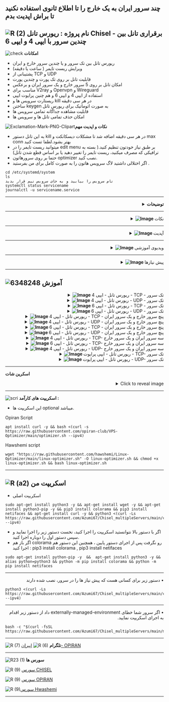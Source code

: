 **چند سرور ایران به یک خارج را تا اطلاع ثانوی استفاده نکنید تا براش اپدیت بدم**
--
![R (2)](https://github.com/Azumi67/PrivateIP-Tunnel/assets/119934376/a064577c-9302-4f43-b3bf-3d4f84245a6f)
نام پروژه : ریورس تانل Chisel - برقراری تانل بین چندین سرور با ایپی 4 و ایپی 6 
---------------------------------------------------------------

![check](https://github.com/Azumi67/PrivateIP-Tunnel/assets/119934376/13de8d36-dcfe-498b-9d99-440049c0cf14)
**امکانات**


- ریورس تانل بین تک سرور و یا چندین سرور خارج و ایران
- ویرایش ریست تایمر ( ساعت یا دقیقه)
- پشتیبانی از TCP و UDP
- قابلیت تانل بر روی تک پورت و چندین پورت 
- امکان تانل بر روی 5 سرور خارج و یک سرور ایران و برعکس
- مناسب برای V2ray و Openvpn و Wireguard
- استفاده از ایپی 4 و ایپی 6 و هم چنین پرایوت ایپی
- ریستارت سرویس ها و kill در هر سی دقیقه
- ساختن keygen به صورت اتوماتیک برای ریورس تانل
- قابلیت مشاهده جداگانه تمامی سرویس ها
- امکان حذف تمامی تانل ها و سرویس ها

![Exclamation-Mark-PNG-Clipart](https://github.com/Azumi67/Chisel_multipleServers/assets/119934376/c123ea54-97ee-49ff-8756-d39b1ae500f7)**نکات و اپدیت مهم**

- به این تانل دستور kill در هر سی دقیقه اضافه شد تا مشکلات دیسکانکت و max conn بهتر بشود.لطفا تست کنید
- میتوانید ریست تایمر را در edit menu بر طبق نیاز خودتون تنظیم کنید.( بسته به ترافیکی که مصرف میکنید، ریست تایمر را تغییر دهید یا بر اساس قطع شدن تانل)
- حتما بر روی سرورهاتون optimizer نصب کنید.
- اگر اختلالی داشتید لاگ سرویس هاتون را به صورت کامل برای من بفرستید .
```
cd /etc/systemd/system
ls
نام سرویس را بیابید و به جای سرویس نیم قرار بدید
systemctl status servicename
journalctl -u servicename.service
```


 ------------------------------------------------------

<div align="right">
  <details>
    <summary><strong>توضیحات</strong></summary>
  

- در این اسکریپت بوسیله ریورس تانل Chisel میخواهیم تانل را بین یک سرور و یا چندین سرور خارج و ایران، ایجاد کنیم.
- به طور مثال 3 سرور خارج دارید و بر روی هر کدام یک کانفیگ وایرگارد دارید، میتوانید آن ها را به یک سرور ایران وصل کنید و از یک سرور ایران برای 3 سرور خارجتان استفاده نمایید. این تانل ، توسط ریورس تانل انجام میشود.
- لطفا آموزش نوشتاری را با دقت بخوانید و با آزمون و خطا میتوانید تانل را با موفقیت ایجاد کنید.
- در این تانل پورت پیش فرضی استفاده نشده است
- خودم تمام روش ها را داخل سرور های مختلف تست کردم و جواب داده . بر روی دبیان 12 و اوبونتو 20 تست شده است.
- اگر از پنل v2ray استفاده میکنید و میخواهید با پرایوت ایپی، تانل را بسازید پس لطفا ایپی پرایوت ها را باز کنید.
- پنل شما در خارج باید نصب شده باشد
- کانفیگ ریورس تانل با پرایوت ایپی به صورت خودکار میباشد.اگر پاسخ خوبی نگرفتید با اسکریپت یا به صورت دستی تانل 6TO4 را انجام دهید و سپس تانل را برقرار کنید.
- لطفا برای کانفیگ دوباره، نخست از منوی uninstall اقدام به حذف تانل کنید تا مشکلی پیش نیاید یا همان کانفیگ را دوباره کانفیگ کنید.
- پاک کردن و کانفیگ دوباره، حتی یک دقیقه از وقت گران بهای شما را نخواهد گرفت پس نیاز به ویرایش دستی نمی باشد.
- در آخر هر کانفیگ، ایپی 4 سرور ایران شما با پورت نهایی نمایش داده میشود که با استفاده از آن در کلاینت وایرگارد یا V2ray میتوانید به اینترنت متصل شوید.
  
  </details>
</div>

 ------------------------------------------------------

 <div align="right">
  <details>
    <summary><strong><img src="https://github.com/Azumi67/Chisel_multipleServers/assets/119934376/83d62574-74f2-4e19-bb09-e84e85de9e0b" alt="Image"> </strong>نکات</summary>
  
- میتوانید از طریق tail /var/log/syslog درستی عملکرد cron را ببینید.
- این اسکریپت بارها تست شده و تمام گزینه هایش بدون مشکل کار میکند. سرویس ها هم ساخته میشود و کانفیگی هم از بین نمیرود. شما اختلال خود را با دستورات پایین بیابید
- اگر اختلالی در تانل داشتید همیشه وارد مسیر روبرو شوید cd /etc/systemd/system و با دستور ls ، سرویس های خارج و ایران را بیابید و با دستور systemctl status servicename و یا journalctl -u servicename.service ، دلیل اختلال تانل را بیابید.
- کسانی که تانلشون با تست سرعت در اسپید تست قطع میشه، من این مشکل را بررسی کردم و هم در صبح و هم در شب تست سرعت انجام دادم. تست سرعت در صبح بدون مشکل انجام شد اما تست سرعت در شب باعث قطعی تانل و ارتباط میشد ( بدون هیچ خطایی در لاگ تانل). این به این معنی هست که مشکل از تانل chisel نمی باشد و مشکل از جای دیگری است.
- شما میتوانید تست سرعت speedtest را در پنل خود ببندید که این مشکل در شب باعث قطعی تانل شما نشود.
- اگر سرعت شما پایینه ، حتما هم در سرور ایران و خارج، optimizer نصب کنید.
- **نکته** : **این مورد را دیدم چندین نفر به من گفتند. ببینید وقتی status داخل اسکریپت را نگاه میکنید هم سرور ایران و هم سرور خارج را نشان میدهد. به عبارتی در سرور ایران، وضعیت سرویس ایران سبر خواهد بود و در سرور خارج، وضعیت سرویس خارج سبز رنگ و اکتیو خواهد بود. در سرور خارج ، سرویس ایران غیرفعال میباشد و در سرور ایران، سرویس خارج غیرفعال میباشد.**
- اگر سرعت ریورس شما پایین امد، میتوانید x-ui یا پنل خود را هم یک بار ریست کنید


  </details>
</div>

 ------------------------------------------------------

 <div align="right">
  <details>
    <summary><strong><img src="https://github.com/Azumi67/Chisel_multipleServers/assets/119934376/b3cfa22a-752d-4f73-896d-dbaeed8b84e6" alt="Image"> </strong>آپدیت</summary>
  
  
------------------------------------ 


- ریست تایم با دستور KILL هر نیم ساعت به سرویس ها اضافه شد( بر طبق نیاز خودتان ویرایش کنید)
- امکان ویرایش ریست تایمر اضافه شد. ( دقیقه و ساعت)
- به اسکرین پایین نگاه کنید. به هنگام پرسش از شما در مورد تعداد کانفیگ (برای ریست تایم) ، تعداد کانفیگ خود را وارد نمایید. این کار برای ریست تایم نیاز میباشد. من دو عدد کانفیگ داشتم، پس عدد 2 را قرار دادم.
  
  </details>
</div>


--------------------

 <div align="right">
  <details>
    <summary><strong><img src="https://github.com/Azumi67/Chisel_multipleServers/assets/119934376/f4841622-f914-485d-9495-efdd22fe2f20" alt="Image"> </strong>ویدیوی آموزشی</summary>
  
  
------------------------------------ 
- ویدیوی آموزشی توسط 69

<div align="right">
  <a href="https://www.youtube.com/watch?v=AjNrYOpNaQE">
    <img src="https://img.youtube.com/vi/AjNrYOpNaQE/0.jpg" alt="Video Title" width="300">
  </a>
</div>
<div align="right">
  <a href="https://www.youtube.com/watch?v=Avi8ErLPJJE">
    <img src="https://img.youtube.com/vi/Avi8ErLPJJE/0.jpg" alt="Video Title" width="300">
  </a>
</div>
  </details>
</div>


------------------------
 <div align="right">
  <details>
    <summary><strong><img src="https://github.com/Azumi67/V2ray_loadbalance_multipleServers/assets/119934376/98d8c2bd-c9d2-4ecf-8db9-246b90e1ef0f" alt="Image"> </strong>پیش نیازها</summary>
  
  
------------------------------------ 

- لطفا سرور اپدیت شده باشه.
- ایپی 4 و 6 را فوروارد کنید و DNS های خود را نتظیم کنید. همه اینکار ها با optimizer انجام میشود.
- میتوانید از اسکریپت اقای [Hwashemi](https://github.com/hawshemi/Linux-Optimizer) و یا [OPIRAN](https://github.com/opiran-club/VPS-Optimizer) هم برای بهینه سازی سرور در صورت تمایل استفاده نمایید.
  </details>
</div>

----------------------------

  
  ![6348248](https://github.com/Azumi67/PrivateIP-Tunnel/assets/119934376/398f8b07-65be-472e-9821-631f7b70f783)
**آموزش**
-

 <div align="right">
  <details>
    <summary><strong><img src="https://github.com/Azumi67/Rathole_reverseTunnel/assets/119934376/fcbbdc62-2de5-48aa-bbdd-e323e96a62b5" alt="Image"> </strong>ریورس تانل - ایپی 4 - TCP - تک سرور</summary>
  
  
------------------------------------ 


![green-dot-clipart-3](https://github.com/Azumi67/6TO4-PrivateIP/assets/119934376/902a2efa-f48f-4048-bc2a-5be12143bef3) **سرور ایران**

**مسیر : Chisel TCP [IPV4] >> IRAN**


 <p align="right">
  <img src="https://github.com/Azumi67/Chisel_multipleServers/assets/119934376/ac1ca7c7-3d36-4097-b57b-743c21badb32" alt="Image" />
</p>



- نخست سرور ایران را کانفیگ میکنیم
- کانفیگ سرور را با ایپی 4 و بر روی تک سرور میخواهیم انجام دهیم
- ایپی 4 سرور ایران را وارد میکنم.
- پورت تانل را هم 443 قرار میدهم.
----------------------

![green-dot-clipart-3](https://github.com/Azumi67/6TO4-PrivateIP/assets/119934376/902a2efa-f48f-4048-bc2a-5be12143bef3) **سرور خارج** 

**مسیر : Chisel TCP [IPV4] >> Kharej**


<p align="right">
  <img src="https://github.com/Azumi67/Chisel_multipleServers/assets/119934376/d2aa0d7d-969f-41a2-bb79-bf5d0fc0373e" alt="Image" />
</p>

- میخواهیم سرور خارج را کانفیگ کنیم. کانفیگ تک سرور با ایپی 4 را در سرور ایران، انجام دادیم.
- در سرور خارج، من دو کانفیگ با پورت های 8080 و 8081 دارم پس تعداد کانفیگ را 2 قرار میدم.اگر تعداد پورت بیشتری دارید ، تعداد بیشتری انتخاب کنید.
- ایپی 4 سرور ایران را وارد میکنم.
- پورت تانل را 443 قرار میدم.
- پورت های کانفیگ خارج به ترتیب 8080 و 8081 بود.
- در آخر، ایپی سرور ایرانتان با پورت مورد نظر را مشاهده میکنید. از این ادرس میتوانید در کلاینت V2ray استفاده نمایید.
- ایپی ایران شما به طور مثال در اینجا 91.91.91.91 میباشد.
  
  </details>
</div>

 <div align="right">
  <details>
    <summary><strong><img src="https://github.com/Azumi67/Rathole_reverseTunnel/assets/119934376/fcbbdc62-2de5-48aa-bbdd-e323e96a62b5" alt="Image"> </strong>ریورس تانل - ایپی 4 - UDP - تک سرور</summary>
  
  
------------------------------------ 


![green-dot-clipart-3](https://github.com/Azumi67/6TO4-PrivateIP/assets/119934376/902a2efa-f48f-4048-bc2a-5be12143bef3) **سرور ایران**

**مسیر : Chisel UDP [IPV4] << IRAN**



 <p align="right">
  <img src="https://github.com/Azumi67/Chisel_multipleServers/assets/119934376/180dd681-3852-4f85-82a5-851cb37a0e7c" alt="Image" />
</p>



- نخست سرور ایران را کانفیگ میکنیم
- کانفیگ سرور را با ایپی 4 و بر روی تک سرور میخواهیم انجام دهیم
- ایپی 4 سرور ایران را وارد میکنم.
- پورت تانل را هم 443 قرار میدهم.
----------------------

![green-dot-clipart-3](https://github.com/Azumi67/6TO4-PrivateIP/assets/119934376/902a2efa-f48f-4048-bc2a-5be12143bef3) **سرور خارج** 

**مسیر : Chisel UDP [IPV4] << Kharej**



<p align="right">
  <img src="https://github.com/Azumi67/Chisel_multipleServers/assets/119934376/882d5be4-cfd6-4c52-a5fd-659a7eee77fc" alt="Image" />
</p>


- میخواهیم سرور خارج را کانفیگ کنیم. کانفیگ تک سرور با ایپی 4 را در سرور ایران، انجام دادیم.
- در سرور خارج، من یک کانفیگ وایرگارد با پورت 50824 دارم پس تعداد کانفیگ را 1 قرار میدهم.اگر تعداد پورت بیشتری دارید ، تعداد بیشتری انتخاب کنید.
- ایپی 4 سرور ایران را وارد میکنم.
- پورت تانل را 443 قرار میدم.
- پورت کانفیگ خارج من 50824 بود.
- در آخر، ایپی سرور ایرانتان با پورت مورد نظر را مشاهده میکنید. از این ادرس میتوانید در کلاینت وایرگارد استفاده نمایید.
- ایپی ایران شما به طور مثال در اینجا 91.91.91.91 میباشد.
  


  </details>
</div>

 <div align="right">
  <details>
    <summary><strong><img src="https://github.com/Azumi67/Rathole_reverseTunnel/assets/119934376/fcbbdc62-2de5-48aa-bbdd-e323e96a62b5" alt="Image"> </strong>ریورس تانل - ایپی 6 - TCP - تک سرور</summary>
  
  
------------------------------------ 


![green-dot-clipart-3](https://github.com/Azumi67/6TO4-PrivateIP/assets/119934376/902a2efa-f48f-4048-bc2a-5be12143bef3) **سرور ایران**

**مسیر : **مسیر : Chisel TCP [IPV6] >> IRAN**



 <p align="right">
  <img src="https://github.com/Azumi67/Chisel_multipleServers/assets/119934376/b0926d15-fd7e-4871-8bf7-4e775f103f2c" alt="Image" />
</p>



- نخست سرور ایران را کانفیگ میکنیم
- کانفیگ سرور را با ایپی 6 و بر روی تک سرور میخواهیم انجام دهیم
- ایپی 6 سرور ایران را وارد میکنم.
- پورت تانل را هم 443 قرار میدهم.
----------------------

![green-dot-clipart-3](https://github.com/Azumi67/6TO4-PrivateIP/assets/119934376/902a2efa-f48f-4048-bc2a-5be12143bef3) **سرور خارج** 

**مسیر : Chisel TCP [IPV6] >> Kharej**



<p align="right">
  <img src="https://github.com/Azumi67/Chisel_multipleServers/assets/119934376/4c2ac50e-1c9f-4486-9e0c-3d5d98cb9fab" alt="Image" />
</p>


- میخواهیم سرور خارج را کانفیگ کنیم. کانفیگ تک سرور با ایپی 6 را در سرور ایران، انجام دادیم.
- در سرور خارج، من یک کانفیگ با پورت 8080 دارم پس تعداد کانفیگ را 1 قرار میدهم.اگر تعداد پورت بیشتری دارید ، تعداد بیشتری انتخاب کنید.
- ایپی 4 سرور ایران را وارد میکنم.
- ایپی 6 سرور ایران را هم وارد میکنم.
- پورت تانل را 443 قرار میدم.
- پورت کانفیگ خارج من 8080 بود.
- در آخر، ایپی سرور ایرانتان با پورت مورد نظر را مشاهده میکنید. از این ادرس میتوانید در کلاینت V2rayNG استفاده نمایید.
- ایپی ایران شما به طور مثال در اینجا 91.91.91.91 میباشد.
  </details>
</div>

 <div align="right">
  <details>
    <summary><strong><img src="https://github.com/Azumi67/Rathole_reverseTunnel/assets/119934376/fcbbdc62-2de5-48aa-bbdd-e323e96a62b5" alt="Image"> </strong>ریورس تانل - ایپی 6 - UDP - تک سرور</summary>
  
  
------------------------------------ 


![green-dot-clipart-3](https://github.com/Azumi67/6TO4-PrivateIP/assets/119934376/902a2efa-f48f-4048-bc2a-5be12143bef3) **سرور ایران**

**مسیر : **مسیر : Chisel UDP [IPV6] >> IRAN**



 <p align="right">
  <img src="https://github.com/Azumi67/Chisel_multipleServers/assets/119934376/e67566a1-8bd9-44be-bffc-2d542a6a567b" alt="Image" />
</p>



- نخست سرور ایران را کانفیگ میکنیم
- کانفیگ سرور را با ایپی 6 و بر روی تک سرور میخواهیم انجام دهیم
- ایپی 6 سرور ایران را وارد میکنم.
- پورت تانل را هم 443 قرار میدهم.
----------------------

![green-dot-clipart-3](https://github.com/Azumi67/6TO4-PrivateIP/assets/119934376/902a2efa-f48f-4048-bc2a-5be12143bef3) **سرور خارج** 

**مسیر : Chisel UDP [IPV6] >> Kharej**



<p align="right">
  <img src="https://github.com/Azumi67/Chisel_multipleServers/assets/119934376/781010f2-aac6-472a-b19d-f9c37d29304a" alt="Image" />
</p>


- میخواهم سرور خارج را کانفیگ کنم. کانفیگ تک سرور با ایپی 6 را در سرور ایران، انجام دادیم.
- در سرور خارج، من یک کانفیگ وایرگارد با پورت 50824 دارم پس تعداد کانفیگ را 1 قرار میدهم.اگر تعداد پورت بیشتری دارید ، تعداد بیشتری انتخاب کنید.
- ایپی 4 سرور ایران را وارد میکنم.
- ایپی 6 سرور ایران را هم وارد میکنم.
- پورت تانل را 443 قرار میدم.
- پورت کانفیگ خارج من 50824 بود.
- در آخر، ایپی سرور ایرانتان با پورت مورد نظر را مشاهده میکنید. از این ادرس میتوانید در کلاینت وایرگارد استفاده نمایید.
- ایپی ایران شما به طور مثال در اینجا 91.91.91.91 میباشد.
- خب کانفیگ های تک سرور را به پایان رساندیم. 
  </details>
</div>

 <div align="right">
  <details>
    <summary><strong><img src="https://github.com/Azumi67/Rathole_reverseTunnel/assets/119934376/fcbbdc62-2de5-48aa-bbdd-e323e96a62b5" alt="Image"> </strong>ریورس تانل - ایپی 4 - TCP - پنچ سرور خارج و یک سرور ایران</summary>
  
  
------------------------------------ 


![green-dot-clipart-3](https://github.com/Azumi67/6TO4-PrivateIP/assets/119934376/902a2efa-f48f-4048-bc2a-5be12143bef3) **سرور ایران**

**مسیر : Chisel TCP [IPV4] [5] Kharej [1] IRAN >> IRAN**



 <p align="right">
  <img src="https://github.com/Azumi67/Chisel_multipleServers/assets/119934376/97b8438f-cfe1-434a-b094-a95a5ef07257" alt="Image" />
</p>


- من 2 سرور خارج و یک سرور ایران دارم و میخواهم از ایپی 4 و TCP استفاده کنم.
- نخست سرور ایران را کانفیگ میکنیم پس گزینه 6 را انتخاب میکنم تا کانفیگ سرور ایران را آغاز کنم. 
- کانفیگ سرور را با ایپی 4 انجام میدهیم و میخواهیم دو سرور خارج به یک سرور ایران وصل بشوند.
- ایپی 4 سرور ایران را وارد میکنم.
- پورت تانل را هم 443 قرار میدهم.
----------------------

![green-dot-clipart-3](https://github.com/Azumi67/6TO4-PrivateIP/assets/119934376/902a2efa-f48f-4048-bc2a-5be12143bef3) **سرور خارج اول** 

**مسیر : Chisel TCP [IPV4] [5] Kharej [1] IRAN >> Kharej 1**



<p align="right">
  <img src="https://github.com/Azumi67/Chisel_multipleServers/assets/119934376/b8b39c96-d503-4ef0-98d5-daf83331b4bb" alt="Image" />
</p>


- میخواهم سرور اول خارج را کانفیگ کنم، پس گرینه اول را انتخاب میکنم.
-  در این کانفیگ من 2 سرور خارج و 1 سرور ایران داشتم و میخواهم از ایپی 4 و TCP استفاده کنم.
- در سرور اول خارج ، من یک کانفیگ با پورت 8080 دارم پس تعداد کانفیگ را 1 قرار میدهم.اگر تعداد پورت بیشتری دارید ، تعداد بیشتری انتخاب کنید.
- ایپی 4 سرور ایران را وارد میکنم.
- پورت تانل را 443 قرار میدم.
- پورت کانفیگ خارج من 8080 بود.
- در آخر، ایپی سرور ایرانتان با پورت مورد نظر را مشاهده میکنید. از این ادرس میتوانید در کلاینت V2rayng استفاده نمایید.
- ایپی ایران شما به طور مثال در اینجا 91.91.91.91 میباشد.


------------------

![green-dot-clipart-3](https://github.com/Azumi67/6TO4-PrivateIP/assets/119934376/902a2efa-f48f-4048-bc2a-5be12143bef3) **سرور خارج دوم** 

**مسیر : Chisel TCP [IPV4] [5] Kharej [1] IRAN >> Kharej 2**



<p align="right">
  <img src="https://github.com/Azumi67/Chisel_multipleServers/assets/119934376/36691dfa-49cf-44de-8947-8028c82c7dfd" alt="Image" />
</p>


- میخواهم سرور دوم خارج را کانفیگ کنم، پس گرینه دوم را انتخاب میکنم.
- در این کانفیگ من 2 سرور خارج و 1 سرور ایران داشتم و میخواهم از ایپی 4 و TCP استفاده کنم.
- در سرور دوم خارج ، من یک کانفیگ با پورت 8083 دارم پس تعداد کانفیگ را 1 قرار میدهم.اگر تعداد پورت بیشتری دارید ، تعداد بیشتری انتخاب کنید.
- ایپی 4 سرور ایران را وارد میکنم.سرور ایران یکسان است 
- پورت تانل را 443 قرار میدم.
- پورت کانفیگ خارج من 8083 بود.
- در آخر، ایپی سرور ایرانتان با پورت مورد نظر را مشاهده میکنید. از این ادرس میتوانید در کلاینت V2rayng استفاده نمایید.
- ایپی ایران شما به طور مثال در اینجا 91.91.91.91 میباشد.
- کانفیگ دو سرور خارج بر روی یک سرور ایران با ایپی 4 -TCP- انجام شد.
  </details>
</div>

 <div align="right">
  <details>
    <summary><strong><img src="https://github.com/Azumi67/Rathole_reverseTunnel/assets/119934376/fcbbdc62-2de5-48aa-bbdd-e323e96a62b5" alt="Image"> </strong>ریورس تانل - ایپی 4 - UDP - پنچ سرور خارج و یک سرور ایران</summary>
  
  
------------------------------------ 


![green-dot-clipart-3](https://github.com/Azumi67/6TO4-PrivateIP/assets/119934376/902a2efa-f48f-4048-bc2a-5be12143bef3) **سرور ایران**

**مسیر : Chisel UDP [IPV4] [5] Kharej [1] IRAN >> IRAN**



 <p align="right">
  <img src="https://github.com/Azumi67/Chisel_multipleServers/assets/119934376/b29cbc85-7c21-46c6-8efb-c11b2362c68b" alt="Image" />
</p>


- من 2 سرور خارج و یک سرور ایران دارم و میخواهم از ایپی 4 و UDP استفاده کنم.
- نخست سرور ایران را کانفیگ میکنیم پس گزینه 6 را انتخاب میکنم تا کانفیگ سرور ایران را آغاز کنم. 
- کانفیگ سرور را با ایپی 4 انجام میدهیم و میخواهیم دو![Uploading iran.png…]()
 سرور خارج به یک سرور ایران وصل بشوند.
- ایپی 4 سرور ایران را وارد میکنم.
- پورت تانل را هم 443 قرار میدهم.

![green-dot-clipart-3](https://github.com/Azumi67/6TO4-PrivateIP/assets/119934376/902a2efa-f48f-4048-bc2a-5be12143bef3) **سرور خارج اول** 

**مسیر : Chisel UDP [IPV4] [5] Kharej [1] IRAN >> Kharej 1**



<p align="right">
  <img src="https://github.com/Azumi67/Chisel_multipleServers/assets/119934376/0d642f59-b109-43c2-aa37-0705e9ceafa4" alt="Image" />
</p>


- میخواهم سرور اول خارج را کانفیگ کنم، پس گرینه اول را انتخاب میکنم.
- در این کانفیگ من 2 سرور خارج و 1 سرور ایران داشتم و میخواهم از ایپی 4 و UDP استفاده کنم.
- در سرور اول خارج ، من یک کانفیگ وایرگارد با پورت 50824 دارم پس تعداد کانفیگ را 1 قرار میدهم.اگر تعداد پورت بیشتری دارید ، تعداد بیشتری انتخاب کنید.
- ایپی 4 سرور ایران را وارد میکنم.
- پورت تانل را 443 قرار میدم.
- پورت کانفیگ خارج من 50824 بود.
- در آخر، ایپی سرور ایرانتان با پورت مورد نظر را مشاهده میکنید. از این ادرس میتوانید در کلاینت Wireguard استفاده نمایید.
- ایپی ایران شما به طور مثال در اینجا 91.91.91.91 میباشد.



![green-dot-clipart-3](https://github.com/Azumi67/6TO4-PrivateIP/assets/119934376/902a2efa-f48f-4048-bc2a-5be12143bef3) **سرور خارج دوم** 

**مسیر : Chisel UDP [IPV4] [5] Kharej [1] IRAN >> Kharej 2**



<p align="right">
  <img src="https://github.com/Azumi67/Chisel_multipleServers/assets/119934376/6d8be8aa-7a9f-4b59-b3c9-dba3e41c667d" alt="Image" />
</p>


- میخواهم سرور دوم خارج را کانفیگ کنم، پس گرینه دوم را انتخاب میکنم.
-  در این کانفیگ من 2 سرور خارج و 1 سرور ایران داشتم و میخواهم از ایپی 4 و UDP استفاده کنم.
- در سرور دوم خارج ، من یک کانفیگ با پورت 50820 دارم پس تعداد کانفیگ را 1 قرار میدهم.اگر تعداد پورت بیشتری دارید ، تعداد بیشتری انتخاب کنید.
- ایپی 4 سرور ایران را وارد میکنم.سرور ایران یکسان است 
- پورت تانل را 443 قرار میدم.
- پورت کانفیگ خارج من 50824 بود.
- در آخر، ایپی سرور ایرانتان با پورت مورد نظر را مشاهده میکنید. از این ادرس میتوانید در کلاینت Wireguard استفاده نمایید.
- ایپی ایران شما به طور مثال در اینجا 91.91.91.91 میباشد.
- پس ما دو سرور خارج با دو کانفیگ جداگانه و با پورت های متفاوت را به یک سرور ایران وصل کردیم و میتوانیم از یک ایپی ایران برای دو کانفیگ وایرگارد، استفاده نماییم.
- کانفیگ دو سرور خارج بر روی یک سرور ایران با ایپی 4 -UDP- انجام شد.

  </details>
</div>

 <div align="right">
  <details>
    <summary><strong><img src="https://github.com/Azumi67/Rathole_reverseTunnel/assets/119934376/fcbbdc62-2de5-48aa-bbdd-e323e96a62b5" alt="Image"> </strong>ریورس تانل - ایپی 6 - TCP - پنچ سرور خارج و یک سرور ایران</summary>
  
  
------------------------------------ 


![green-dot-clipart-3](https://github.com/Azumi67/6TO4-PrivateIP/assets/119934376/902a2efa-f48f-4048-bc2a-5be12143bef3) **سرور ایران**

**مسیر : Chisel TCP [IPV6] [5] Kharej [1] IRAN >> IRAN**



 <p align="right">
  <img src="https://github.com/Azumi67/Chisel_multipleServers/assets/119934376/3569b371-a1c8-4479-99c5-8f5c8bfa20ae" alt="Image" />
</p>


- من 2 سرور خارج و یک سرور ایران دارم و میخواهم از ایپی 6 و TCP استفاده کنم.
- نخست سرور ایران را کانفیگ میکنیم پس گزینه 6 را انتخاب میکنم تا کانفیگ سرور ایران را آغاز کنم. 
- کانفیگ سرور را با ایپی 6 انجام میدهیم و میخواهیم دو سرور خارج به یک سرور ایران وصل بشوند.
- ایپی 6 سرور ایران را وارد میکنم.
- پورت تانل را هم 443 قرار میدهم.
----------------------

![green-dot-clipart-3](https://github.com/Azumi67/6TO4-PrivateIP/assets/119934376/902a2efa-f48f-4048-bc2a-5be12143bef3) **سرور خارج اول** 

**مسیر : Chisel TCP [IPV6] [5] Kharej [1] IRAN >> Kharej 1**



<p align="right">
  <img src="https://github.com/Azumi67/Chisel_multipleServers/assets/119934376/ccbd60f7-11e6-428d-bf80-4800e415af43" alt="Image" />
</p>


- میخواهم سرور اول خارج را کانفیگ کنم، پس گرینه اول را انتخاب میکنم.
-  در این کانفیگ من 2 سرور خارج و 1 سرور ایران داشتم و میخواهم از ایپی 6 و TCP استفاده کنم.
- در سرور اول خارج ، من دو کانفیگ با پورت های 8080 و 8081 دارم پس تعداد کانفیگ را 2 قرار میدهم.اگر تعداد پورت بیشتری دارید ، تعداد بیشتری انتخاب کنید.
- ایپی 4 و 6 سرور ایران را وارد میکنم. سرور ایران یکسان میباشد.
- پورت تانل را 443 قرار میدم.
- پورت های کانفیگ خارج من 8080 و 8081 بود.
- در آخر، ایپی سرور ایرانتان با پورت مورد نظر را مشاهده میکنید. از این ادرس میتوانید در کلاینت V2rayng استفاده نمایید.
- ایپی ایران شما به طور مثال در اینجا 91.91.91.91 میباشد.
- حالا باید سرور دوم خارج را کانفیگ کنیم.


----------------------

![green-dot-clipart-3](https://github.com/Azumi67/6TO4-PrivateIP/assets/119934376/902a2efa-f48f-4048-bc2a-5be12143bef3) **سرور خارج دوم** 

**مسیر : Chisel TCP [IPV6] [5] Kharej [1] IRAN >> Kharej 2**



<p align="right">
  <img src="https://github.com/Azumi67/Chisel_multipleServers/assets/119934376/76ac0467-acf6-4d16-812e-c571100402cd" alt="Image" />
</p>


- میخواهم سرور دوم خارج را کانفیگ کنم، پس گرینه دوم را انتخاب میکنم.
-  در این کانفیگ من 2 سرور خارج و 1 سرور ایران داشتم و میخواهم از ایپی 6 و TCP استفاده کنم.
- در سرور دوم خارج ، من دو کانفیگ با پورت های  8083 و 8084 دارم پس تعداد کانفیگ را 2 قرار میدهم.اگر تعداد پورت بیشتری دارید ، تعداد بیشتری انتخاب کنید.
- ایپی 4 و هم چنین 6 سرور ایران را وارد میکنم.سرور ایران یکسان است 
- پورت تانل را 443 قرار میدم.
- پورت های کانفیگ خارج من 8083 و 8084 بود.
- در آخر، ایپی سرور ایرانتان با پورت مورد نظر را مشاهده میکنید. از این ادرس میتوانید در کلاینت V2rayng استفاده نمایید.
- ایپی ایران شما به طور مثال در اینجا 91.91.91.91 میباشد.
- کانفیگ دو سرور خارج بر روی یک سرور ایران با ایپی 6 -TCP- انجام شد.

  </details>
</div>

 <div align="right">
  <details>
    <summary><strong><img src="https://github.com/Azumi67/Rathole_reverseTunnel/assets/119934376/fcbbdc62-2de5-48aa-bbdd-e323e96a62b5" alt="Image"> </strong>ریورس تانل - ایپی 6 - UDP - پنچ سرور خارج و یک سرور ایران</summary>
  
  
------------------------------------ 


![green-dot-clipart-3](https://github.com/Azumi67/6TO4-PrivateIP/assets/119934376/902a2efa-f48f-4048-bc2a-5be12143bef3) **سرور ایران**

**مسیر : Chisel UDP [IPV6] [5] Kharej [1] IRAN >> IRAN**



 <p align="right">
  <img src="https://github.com/Azumi67/Chisel_multipleServers/assets/119934376/39e71594-fbe5-488b-abe4-6e8181427a35" alt="Image" />
</p>


- من 2 سرور خارج و یک سرور ایران دارم و میخواهم از ایپی 6 و UDP استفاده کنم.
- نخست سرور ایران را کانفیگ میکنیم پس گزینه 6 را انتخاب میکنم تا کانفیگ سرور ایران را آغاز کنم. 
- کانفیگ سرور را با ایپی 6 انجام میدهیم و میخواهیم دو سرور خارج به یک سرور ایران وصل بشوند.
- ایپی 6 سرور ایران را وارد میکنم.
- پورت تانل را هم 443 قرار میدهم.
----------------------

![green-dot-clipart-3](https://github.com/Azumi67/6TO4-PrivateIP/assets/119934376/902a2efa-f48f-4048-bc2a-5be12143bef3) **سرور خارج اول** 

**مسیر : Chisel UDP [IPV6] [5] Kharej [1] IRAN >> Kharej 1**



<p align="right">
  <img src="https://github.com/Azumi67/Chisel_multipleServers/assets/119934376/caec4791-d4e0-4dd1-9aca-cfabcfbd9f55" alt="Image" />
</p>


- میخواهم سرور اول خارج را کانفیگ کنم، پس گرینه اول را انتخاب میکنم.
- در این کانفیگ من 2 سرور خارج و 1 سرور ایران داشتم و میخواهم از ایپی 6 و UDP استفاده کنم.
- در سرور اول خارج ، من یک کانفیگ وایرگارد با پورت 50824 دارم پس تعداد کانفیگ را 1 قرار میدهم.اگر تعداد پورت بیشتری دارید ، تعداد بیشتری انتخاب کنید.
- ایپی 4 سرور ایران را وارد میکنم.
-  هم چنین ایپی 6 سرور ایران را وارد میکنم.
-  توجه نمایید سرور ایران یکسان میباشد.
- پورت تانل را 443 قرار میدم.
- پورت کانفیگ خارج من 50824 بود.
- در آخر، ایپی سرور ایرانتان با پورت مورد نظر را مشاهده میکنید. از این ادرس میتوانید در کلاینت Wireguard استفاده نمایید.
- ایپی ایران شما به طور مثال در اینجا 91.91.91.91 میباشد.


------------------

![green-dot-clipart-3](https://github.com/Azumi67/6TO4-PrivateIP/assets/119934376/902a2efa-f48f-4048-bc2a-5be12143bef3) **سرور خارج دوم** 

**مسیر : Chisel UDP [IPV4] [5] Kharej [1] IRAN >> Kharej 2**



<p align="right">
  <img src="https://github.com/Azumi67/Chisel_multipleServers/assets/119934376/5fed26be-7569-411c-95e2-bd34dc3a7c82" alt="Image" />
</p>


- میخواهم سرور دوم خارج را کانفیگ کنم، پس گرینه دوم را انتخاب میکنم.
-  در این کانفیگ من 2 سرور خارج و 1 سرور ایران داشتم و میخواهم از ایپی 6 و UDP استفاده کنم.
- در سرور دوم خارج ، من یک کانفیگ با پورت 50820 دارم پس تعداد کانفیگ را 1 قرار میدهم.اگر تعداد پورت بیشتری دارید ، تعداد بیشتری انتخاب کنید.
- ایپی 4 و 6 سرور ایران را وارد میکنم.سرور ایران یکسان است 
- پورت تانل را 443 قرار میدم.
- پورت کانفیگ خارج من 50824 بود.
- در آخر، ایپی سرور ایرانتان با پورت مورد نظر را مشاهده میکنید. از این ادرس میتوانید در کلاینت Wireguard استفاده نمایید.
- ایپی ایران شما به طور مثال در اینجا 91.91.91.91 میباشد.
- پس ما دو سرور خارج با دو کانفیگ جداگانه و با پورت های متفاوت را به یک سرور ایران وصل کردیم و میتوانیم از یک ایپی ایران برای دو کانفیگ وایرگارد، استفاده نماییم.
- کانفیگ دو سرور خارج بر روی یک سرور ایران با ایپی 6 -UDP- انجام شد.

  </details>
</div>

 <div align="right">
  <details>
    <summary><strong><img src="https://github.com/Azumi67/Rathole_reverseTunnel/assets/119934376/fcbbdc62-2de5-48aa-bbdd-e323e96a62b5" alt="Image"> </strong>ریورس تانل - ایپی 4 - TCP- سه سرور ایران و یک سرور خارج</summary>
  
  
------------------------------------ 


![green-dot-clipart-3](https://github.com/Azumi67/6TO4-PrivateIP/assets/119934376/902a2efa-f48f-4048-bc2a-5be12143bef3) **سرور ایران اول**

**مسیر : Chisel TCP [IPV4] [3] IRAN [1] KHAREJ >> IRAN 1**



 <p align="right">
  <img src="https://github.com/Azumi67/Chisel_multipleServers/assets/119934376/fdfc3e9d-6a5b-4af2-bbe8-44688c65645f" alt="Image" />
</p>


- من 2 سرور ایران و یک سرور خارج دارم و میخواهم از ایپی 4 و TCP استفاده کنم.
- چون دو سرور ایران دارم پس تعداد سرور ایران را 2 انتخاب میکنم.
- نخست سرور اول ایران را کانفیگ میکنیم پس گزینه 1 را انتخاب میکنم تا کانفیگ سرور ایران را آغاز کنم. 
- کانفیگ سرور اول را با ایپی 4 انجام میدهم و میخواهم 1 سرور خارج به دو سرور ایران وصل بشوند.
- ایپی 4 سرور اول ایران را وارد میکنم.
- برای این کانفیگ باید برای هر سرور ایران یک پورت تانل جداگانه استفاده نماییم.
- پورت تانل را برای سرور اول 800 قرار میدهم.شما میتوانید از پورت دیگری استفاده نمایید.
----------------------

![green-dot-clipart-3](https://github.com/Azumi67/6TO4-PrivateIP/assets/119934376/902a2efa-f48f-4048-bc2a-5be12143bef3) **سرور ایران دوم**

**مسیر : Chisel TCP [IPV4] [3] IRAN [1] KHAREJ >> IRAN 2**



 <p align="right">
  <img src="https://github.com/Azumi67/Chisel_multipleServers/assets/119934376/54bb361f-0d66-47cc-b8f3-cf175ad986a5" alt="Image" />
</p>


- سرور دوم ایران را کانفیگ میکنیم پس گزینه 2 را انتخاب میکنم تا کانفیگ سرور ایران را آغاز کنم. 
- ایپی 4 سرور ایران دوم را وارد میکنم. ایپی 4 سرور دوم ایران میباشد.
- پورت تانل را برای سرور دوم 808 قرار میدهم.شما میتوانید پورت دیگری وارد نمایید.
----------------------

![green-dot-clipart-3](https://github.com/Azumi67/6TO4-PrivateIP/assets/119934376/902a2efa-f48f-4048-bc2a-5be12143bef3) **سرور خارج** 

**مسیر : Chisel TCP [IPV4] [3] IRAN [1] Kharej >> Kharej**



<p align="right">
  <img src="https://github.com/Azumi67/Chisel_multipleServers/assets/119934376/221ddfbc-cc12-4e44-b7dd-08e038215a4e" alt="Image" />
</p>


- میخواهم سرور خارج را کانفیگ کنم، پس گرینه 4 را انتخاب میکنم.
-  در این کانفیگ من 1 سرور خارج و 2 سرور ایران داشتم و میخواهم از ایپی 4 و TCP استفاده کنم.
- در سرور خارج ، من یک کانفیگ با پورت 8080 دارم پس تعداد کانفیگ را 1 قرار میدهم.اگر تعداد پورت بیشتری دارید ، تعداد بیشتری انتخاب کنید.
- چون دو سرور ایران دارم باید دو بار کانفیگ را انجام دهم. به عبارتی ایپی 4 سرور اول ایران را وارد میکنم و کانفیگ را انجام میدهم و سپس ایپی سرور دوم ایران و کانفیگش را انجام میدهم.
- پورت تانل را برای سرور اول ایران 800 و برای سرور دوم ایران 808 بود. انها را وارد میکنم
- پورت کانفیگ خارج من 8080 بود و برای هر دو سرور ایران 8080 خواهد بود. اگر پورت های بیشتری دارید تعداد بیشتری میتوانید وارد کنید.
- برای ریست تایمر 30 دقیقه هم تعداد کانفیگ خود را وارد کنید. من یک عدد کانفیگ داشتم پس عدد 1 را وارد میکنم.( بعدا از طریق منو میتوانید، زمان ریست تایم رو ریست کنید)
- در آخر، ایپی سرور ایرانتان با پورت مورد نظر را مشاهده میکنید. از این ادرس میتوانید در کلاینت V2rayng استفاده نمایید.


------------------------------------ 

  </details>
</div>
 <div align="right">
  <details>
    <summary><strong><img src="https://github.com/Azumi67/Rathole_reverseTunnel/assets/119934376/fcbbdc62-2de5-48aa-bbdd-e323e96a62b5" alt="Image"> </strong>ریورس تانل - ایپی 6 - TCP- سه سرور ایران و یک سرور خارج</summary>
  
  
------------------------------------ 


![green-dot-clipart-3](https://github.com/Azumi67/6TO4-PrivateIP/assets/119934376/902a2efa-f48f-4048-bc2a-5be12143bef3) **سرور ایران اول**

**مسیر : Chisel TCP [IPV6] [3] IRAN [1] KHAREJ >> IRAN 1**



 <p align="right">
  <img src="https://github.com/Azumi67/Chisel_multipleServers/assets/119934376/1b28d6b5-4f49-4387-8bb4-2a2669b8b78c" alt="Image" />
</p>


- من 2 سرور ایران و یک سرور خارج دارم و میخواهم از ایپی 6 و TCP استفاده کنم.
- نخست سرور اول ایران را کانفیگ میکنیم پس گزینه 1 را انتخاب میکنم تا کانفیگ سرور ایران را آغاز کنم. 
- کانفیگ سرور اول را با ایپی 6 انجام میدهم و میخواهم 1 سرور خارج به دو سرور ایران وصل بشوند.
- ایپی 6 سرور ایران اول را وارد میکنم.
- پورت تانل را برای سرور اول 800 قرار میدهم.شما میتوانید از پورت دیگری استفاده نمایید.
----------------------

![green-dot-clipart-3](https://github.com/Azumi67/6TO4-PrivateIP/assets/119934376/902a2efa-f48f-4048-bc2a-5be12143bef3) **سرور ایران دوم**

**مسیر : Chisel TCP [IPV6] [3] IRAN [1] KHAREJ >> IRAN 2**



 <p align="right">
  <img src="https://github.com/Azumi67/Chisel_multipleServers/assets/119934376/3548ee77-6e31-4f3d-894b-cac03b0a14e9" alt="Image" />
</p>


- من 2 سرور ایران و یک سرور خارج دارم و میخواهم از ایپی 6 و TCP استفاده کنم.
- سرور دوم ایران را کانفیگ میکنیم پس گزینه 2 را انتخاب میکنم تا کانفیگ سرور ایران را آغاز کنم. 
- کانفیگ سرور دوم را با ایپی 6 انجام میدهم و میخواهم 1 سرور خارج به دو سرور ایران وصل بشوند.
- ایپی 6 سرور ایران را وارد میکنم. ایپی 6 سرور دوم ایران میباشد.
- پورت تانل را برای سرور دوم 808 قرار میدهم.شما میتوانید از پورت دیگری استفاده نمایید.
----------------------

![green-dot-clipart-3](https://github.com/Azumi67/6TO4-PrivateIP/assets/119934376/902a2efa-f48f-4048-bc2a-5be12143bef3) **سرور خارج** 

**مسیر : Chisel TCP [IPV6] [3] IRAN [1] Kharej >> Kharej**



<p align="right">
  <img src="https://github.com/Azumi67/Chisel_multipleServers/assets/119934376/d37b59d5-e81e-4a5a-837d-2cb97c1266d8" alt="Image" />
</p>


- میخواهم سرور خارج را کانفیگ کنم، پس گرینه 4 را انتخاب میکنم.
-  در این کانفیگ من 1 سرور خارج و 2 سرور ایران داشتم و میخواهم از ایپی 6 و TCP استفاده کنم.
- در سرور خارج ، من یک کانفیگ با پورت 8080 دارم پس تعداد کانفیگ را 1 قرار میدهم.اگر تعداد پورت بیشتری دارید ، تعداد بیشتری انتخاب کنید.
- چون دو سرور ایران دارم باید دو بار کانفیگ را انجام دهم. به عبارتی ایپی 6 سرور اول ایران را وارد میکنم و کانفیگ را انجام میدهم و سپس ایپی سرور دوم ایران و کانفیگش را انجام میدهم.
- در کانفیگ سرور خارج با ایپی 6 : باید هم ایپی 4 و 6 سرور های ایران را به ترتیب بدهیم.
- پورت تانل را برای سرور اول 800 و برای سرور دوم 808 قرار داده بودیم. برای هر سرور ایران که اضافه میشود باید پورت تانل متفاوت باشد.
- پورت کانفیگ خارج من 8080 بود و برای هر دو سرور ایران 8080 خواهد بود. اگر پورت های بیشتری دارید تعداد بیشتری میتوانید وارد کنید.
- برای ریست تایمر 30 دقیقه هم تعداد کانفیگ خود را وارد کنید. من یک عدد کانفیگ داشتم پس عدد 1 را وارد میکنم.( بعدا از طریق منو میتوانید، زمان ریست تایم رو ریست کنید)
- در آخر، ایپی سرور ایرانتان با پورت مورد نظر را مشاهده میکنید. از این ادرس میتوانید در کلاینت V2rayng استفاده نمایید.

------------------------------------ 

  </details>
</div>

 <div align="right">
  <details>
    <summary><strong><img src="https://github.com/Azumi67/Rathole_reverseTunnel/assets/119934376/fcbbdc62-2de5-48aa-bbdd-e323e96a62b5" alt="Image"> </strong>ریورس تانل - ایپی 4 - UDP- سه سرور ایران و یک سرور خارج</summary>
  
  
------------------------------------ 


![green-dot-clipart-3](https://github.com/Azumi67/6TO4-PrivateIP/assets/119934376/902a2efa-f48f-4048-bc2a-5be12143bef3) **سرور ایران اول**

**مسیر : Chisel UDP [IPV4] [3] IRAN [1] KHAREJ >> IRAN 1**



 <p align="right">
  <img src="https://github.com/Azumi67/Chisel_multipleServers/assets/119934376/70ba08ef-5c13-4246-b179-4f8bba451cdc" alt="Image" />
</p>


- من 2 سرور ایران و یک سرور خارج دارم و میخواهم از ایپی 4 و UDP استفاده کنم.
- چون دو سرور ایران دارم پس تعداد سرور ایران را 2 انتخاب میکنم.
- نخست سرور اول ایران را کانفیگ میکنیم پس گزینه 1 را انتخاب میکنم تا کانفیگ سرور ایران را آغاز کنم. 
- کانفیگ سرور اول را با ایپی 4 انجام میدهم و میخواهم 1 سرور خارج به دو سرور ایران وصل بشوند.
- ایپی 4 سرور ایران را وارد میکنم.
- پورت تانل را برای سرور اول ایران 800 قرار میدهم.شما میتوانید پورت دیگری را انتخاب کنید.
----------------------

![green-dot-clipart-3](https://github.com/Azumi67/6TO4-PrivateIP/assets/119934376/902a2efa-f48f-4048-bc2a-5be12143bef3) **سرور ایران دوم**

**مسیر : Chisel UDP [IPV4] [3] IRAN [1] KHAREJ >> IRAN 2**



 <p align="right">
  <img src="https://github.com/Azumi67/Chisel_multipleServers/assets/119934376/ae74a681-d507-484d-83f8-1b0409399093" alt="Image" />
</p>


- من 2 سرور ایران و یک سرور خارج دارم و میخواهم از ایپی 4 و UDP استفاده کنم.
- سرور دوم ایران را کانفیگ میکنیم پس گزینه 2 را انتخاب میکنم تا کانفیگ سرور ایران را آغاز کنم. 
- کانفیگ سرور دوم را با ایپی 4 انجام میدهم و میخواهم 1 سرور خارج به دو سرور ایران وصل بشوند.
- ایپی 4 سرور ایران را وارد میکنم. ایپی 4 سرور دوم ایران میباشد.
- پورت تانل را برای سرور دوم ایران 808 قرار میدهم.شما میتوانید پورت دیگری را انتخاب کنید.
----------------------

![green-dot-clipart-3](https://github.com/Azumi67/6TO4-PrivateIP/assets/119934376/902a2efa-f48f-4048-bc2a-5be12143bef3) **سرور خارج** 

**مسیر : Chisel UDP [IPV4] [3] IRAN [1] Kharej >> Kharej**



<p align="right">
  <img src="https://github.com/Azumi67/Chisel_multipleServers/assets/119934376/fca9586d-5ee9-42bf-be2e-a75d391e400d" alt="Image" />
</p>


- میخواهم سرور خارج را کانفیگ کنم، پس گرینه 4 را انتخاب میکنم.
-  در این کانفیگ من 1 سرور خارج و 2 سرور ایران داشتم و میخواهم از ایپی 4 و UDP استفاده کنم.
- در سرور خارج ، من یک کانفیگ وایرگارد با پورت 50824 دارم پس تعداد کانفیگ را 1 قرار میدهم.اگر تعداد پورت بیشتری دارید ، تعداد بیشتری انتخاب کنید.
- چون دو سرور ایران دارم باید دو بار کانفیگ را انجام دهم. به عبارتی ایپی 4 سرور اول ایران را وارد میکنم و کانفیگ را انجام میدهم و سپس ایپی سرور دوم ایران و کانفیگش را انجام میدهم.
- پورت تانل را برای سرور اول 800 و برای سرور دوم 808 قرار داده بودیم. برای هر سرور ایران که اضافه میشود باید پورت تانل متفاوت باشد.
- پورت کانفیگ خارج من 50824 بود و برای هر دو سرور ایران 50824 خواهد بود. اگر پورت های بیشتری دارید تعداد بیشتری میتوانید وارد کنید.
- به طور مثال اگر دو پورت 50820 و 50824 دارید، برای هر سرور ایران به صورت جداگانه، پورت ها را قرار میدهیم.کانفیگ اول و دوم
- برای ریست تایمر 30 دقیقه هم تعداد کانفیگ خود را وارد کنید. من یک عدد کانفیگ داشتم پس عدد 1 را وارد میکنم.( بعدا از طریق منو میتوانید، زمان ریست تایم رو ریست کنید)
- در آخر، ایپی سرور ایرانتان با پورت مورد نظر را مشاهده میکنید. از این ادرس میتوانید در کلاینت WIREGUARD استفاده نمایید.
- برای کانفیگ ایپی 6 و UDP هم ماندد نمونه های قبلی، انجام دهید.


  </details>
</div>

 <div align="right">
  <details>
    <summary><strong><img src="https://github.com/Azumi67/Rathole_reverseTunnel/assets/119934376/fcbbdc62-2de5-48aa-bbdd-e323e96a62b5" alt="Image"> </strong>ریورس تانل - ایپی پرایوت - TCP- تک سرور</summary>
  
  
------------------------------------ 


![green-dot-clipart-3](https://github.com/Azumi67/6TO4-PrivateIP/assets/119934376/902a2efa-f48f-4048-bc2a-5be12143bef3) **سرور ایران**

**مسیر : Chisel TCP [Private IP] >> IRAN**



 <p align="right">
  <img src="https://github.com/Azumi67/Chisel_multipleServers/assets/119934376/862a74d4-32c4-4f59-b831-8d71cbe24392" alt="Image" />
</p>


- من 1 سرور ایران و یک سرور خارج دارم و میخواهم از ایپی پرایوت و TCP استفاده کنم.
- نخست سرور ایران را کانفیگ میکنیم
- باید ایپی 4 سرور خارج و ایپی 4 سرور ایران را وارد نماییم.
- پورت تانل را هم 443 قرار میدهم.
----------------------

![green-dot-clipart-3](https://github.com/Azumi67/6TO4-PrivateIP/assets/119934376/902a2efa-f48f-4048-bc2a-5be12143bef3) **سرور خارج**

**مسیر : Chisel TCP [Private IP] >> KHAREJ**



 <p align="right">
  <img src="https://github.com/Azumi67/Chisel_multipleServers/assets/119934376/3af8308f-fbf0-4771-8369-747bfa4901df" alt="Image" />
</p>


- سرور ایران را کانفیگ کردیم و حالا سرور خارج را کانفیگ میکنیم.
- مانند سرور ایران، ایپی 4 سرور ایران و ایپی 4 سرور خارج را وارد میکنیم.
- من تنها یک کانفیگ با پورت 8080 در سرور خارج دارم، پس مقدار یک را برای تعداد کانفیگ، وارد میکنم.
- ایپی 4 ایران را دوباره وارد کنید ( این برای نمایش ایپی 4 ایران در آخر هر کانفیگ میباشد که ادرس و پورت پایانی شما، نمایش داده شود)
- پورت تانل را 443 قرار میدم.
- من یک کانفیگ با پورت 8080 در سرور خارج دارم پس برای پورت خارج ، 8080 را وارد میکنم.
- در آخر، ایپی سرور ایرانتان با پورت مورد نظر را مشاهده میکنید. از این ادرس میتوانید در کلاینت V2rayng استفاده نمایید.
- ایپی سرور اول ایران من 91.91.91.91 میباشد.
  </details>
</div>

 <div align="right">
  <details>
    <summary><strong><img src="https://github.com/Azumi67/Rathole_reverseTunnel/assets/119934376/fcbbdc62-2de5-48aa-bbdd-e323e96a62b5" alt="Image"> </strong>ریورس تانل - ایپی پرایوت - UDP- تک سرور</summary>
  
  
------------------------------------ 


![green-dot-clipart-3](https://github.com/Azumi67/6TO4-PrivateIP/assets/119934376/902a2efa-f48f-4048-bc2a-5be12143bef3) **سرور ایران**

**مسیر : Chisel UDP [Private IP] >> IRAN**



 <p align="right">
  <img src="https://github.com/Azumi67/Chisel_multipleServers/assets/119934376/374794b5-c111-4662-a11e-8b3a96144e5a" alt="Image" />
</p>


- من 1 سرور ایران و یک سرور خارج دارم و میخواهم از ایپی پرایوت و UDP استفاده کنم.
- نخست سرور ایران را کانفیگ میکنیم
- باید ایپی 4 سرور خارج و ایپی 4 سرور ایران را وارد نماییم اما من در کانفیگ TCP، اینکار را کرده بودم و فقط دوباره میخواهم بدون UNINSTALL، کانفیگ را دوباره انجام بدهم و برای همین نیازی نیست دوباره اینکار را انجام دهم و از این مرحله عبور میکند چون پرایوت ایپی هم اکنون در سرور من، قبلا کانفیگ شده است.
- پورت تانل را هم 443 قرار میدهم.
----------------------

![green-dot-clipart-3](https://github.com/Azumi67/6TO4-PrivateIP/assets/119934376/902a2efa-f48f-4048-bc2a-5be12143bef3) **سرور خارج**

**مسیر : Chisel UDP [Private IP] >> KHAREJ**



 <p align="right">
  <img src="https://github.com/Azumi67/Chisel_multipleServers/assets/119934376/305c0413-f529-4339-841f-56408134b53c" alt="Image" />
</p>


- سرور ایران را کانفیگ کردیم و حالا سرور خارج را کانفیگ میکنیم.
- مانند سرور ایران، ایپی 4 سرور ایران و ایپی 4 سرور خارج را وارد میکنیم ولی همانطور که گفتم ، چون قبلا کانفیگ کرده ایم، از این مرحله عبور خواهد کرد.
- من تنها یک کانفیگ وایرگارد با پورت 50824 در سرور خارج دارم، پس مقدار یک را برای تعداد کانفیگ، وارد میکنم.شما اگر تعداد پورت بیشتری دارید، تعداد بیشتری را وارد نمایید.
- ایپی 4 ایران را دوباره وارد کنید ( این برای نمایش ایپی 4 ایران در آخر هر کانفیگ میباشد که ادرس و پورت پایانی شما، نمایش داده شود)
- پورت تانل را 443 قرار میدم.
- من یک کانفیگ وایرگارد با پورت 50824 در سرور خارج دارم پس برای پورت خارج ، 50824 را وارد میکنم.
- در آخر، ایپی سرور ایرانتان با پورت مورد نظر را مشاهده میکنید. از این ادرس میتوانید در کلاینت WIREGUARD استفاده نمایید.
- ایپی سرور اول ایران من 91.91.91.91 میباشد.

  </details>
</div>

------------------
**اسکرین شات**

<details>
  <summary align="right">Click to reveal image</summary>
  
  <p align="right">
    <img src="https://github.com/Azumi67/Chisel_multipleServers/assets/119934376/e0198041-a57a-4a15-8a9c-73cd42576391" alt="menu screen" />
  </p>
</details>


------------------------------------------
![scri](https://github.com/Azumi67/FRP-V2ray-Loadbalance/assets/119934376/cbfb72ac-eff1-46df-b5e5-a3930a4a6651)
**اسکریپت های کارآمد :**
- این اسکریپت ها optional میباشد.


 
 Opiran Script
```
apt install curl -y && bash <(curl -s https://raw.githubusercontent.com/opiran-club/VPS-Optimizer/main/optimizer.sh --ipv4)
```

Hawshemi script

```
wget "https://raw.githubusercontent.com/hawshemi/Linux-Optimizer/main/linux-optimizer.sh" -O linux-optimizer.sh && chmod +x linux-optimizer.sh && bash linux-optimizer.sh
```

-----------------------------------------------------
![R (a2)](https://github.com/Azumi67/PrivateIP-Tunnel/assets/119934376/716fd45e-635c-4796-b8cf-856024e5b2b2)
**اسکریپت من**
----------------

- اسکریپت اصلی
```
sudo apt-get install python3 -y && apt-get install wget -y && apt-get install python3-pip -y && pip3 install colorama && pip3 install netifaces && apt-get install curl -y && python3 <(curl -Ls https://raw.githubusercontent.com/Azumi67/Chisel_multipleServers/main/chisel.py --ipv4)
```

- اگر با دستور بالا نتوانستید اسکریپت را اجرا کنید، نخست دستور زیر را اجرا نمایید و سپس دستور اول را دوباره اجرا کنید.
- اگر باز هم colorama رو نگرفت پس از اجرای دستور پایین ، همچنین این دستور هم اجرا کنید : pip3 install colorama , pip3 install netifaces

```
sudo apt-get install python-pip -y  &&  apt-get install python3 -y && alias python=python3 && python -m pip install colorama && python -m pip install netifaces
```

--------------------------------------
 <div dir="rtl">&bull;  دستور زیر برای کسانی هست که پیش نیاز ها را در سرور، نصب شده دارند</div>
 
```
python3 <(curl -Ls https://raw.githubusercontent.com/Azumi67/Chisel_multipleServers/main/chisel.py --ipv4)
```
--------------------------------------
 <div dir="rtl">&bull; اگر سرور شما خطای externally-managed-environment داد از دستور زیر اقدام به اجرای اسکریپت نمایید.</div>
 
```
bash -c "$(curl -fsSL https://raw.githubusercontent.com/Azumi67/Chisel_multipleServers/main/managed.sh)"
```

---------------------------------------------
![R (7)](https://github.com/Azumi67/PrivateIP-Tunnel/assets/119934376/42c09cbb-2690-4343-963a-5deca12218c1)
**تلگرام** 
![R (6)](https://github.com/Azumi67/FRP-V2ray-Loadbalance/assets/119934376/f81bf6e1-cfed-4e24-b944-236f5c0b15d3) [اپیران- OPIRAN](https://t.me/OPIranClubb)

---------------------------------
![R23 (1)](https://github.com/Azumi67/FRP-V2ray-Loadbalance/assets/119934376/18d12405-d354-48ac-9084-fff98d61d91c)
**سورس ها**


![R (9)](https://github.com/Azumi67/FRP-V2ray-Loadbalance/assets/119934376/33388f7b-f1ab-4847-9e9b-e8b39d75deaa) [سورس  CHISEL](https://github.com/jpillora/chisel)

![R (9)](https://github.com/Azumi67/FRP-V2ray-Loadbalance/assets/119934376/33388f7b-f1ab-4847-9e9b-e8b39d75deaa) [سورس  OPIRAN](https://github.com/opiran-club)

![R (9)](https://github.com/Azumi67/6TO4-GRE-IPIP-SIT/assets/119934376/4758a7da-ab54-4a0a-a5a6-5f895092f527)[سورس  Hwashemi](https://github.com/hawshemi/Linux-Optimizer)



-----------------------------------------------------


